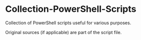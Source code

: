 # Collection-PowerShell-Scripts
Collection of PowerShell scripts useful for various purposes.

Original sources (if applicable) are part of the script file.